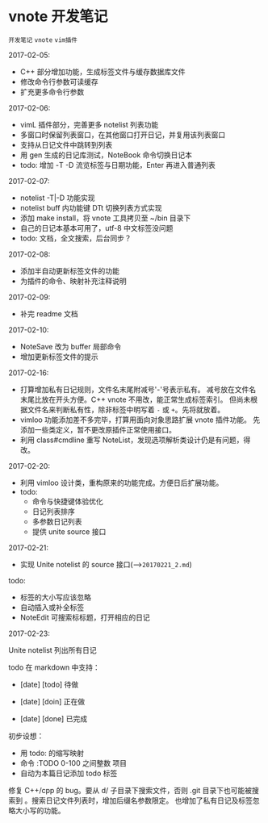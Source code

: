 # vnote 开发笔记
`开发笔记` `vnote`
`vim插件`

2017-02-05:

* C++ 部分增加功能，生成标签文件与缓存数据库文件
* 修改命令行参数可读缓存
* 扩充更多命令行参数

2017-02-06:

* vimL 插件部分，完善更多 notelist 列表功能
* 多窗口时保留列表窗口，在其他窗口打开日记，并复用该列表窗口
* 支持从日记文件中跳转到列表
* 用 gen 生成的日记库测试，NoteBook 命令切换日记本
* todo: 增加 -T -D 流览标签与日期功能，Enter 再进入普通列表

2017-02-07:

* notelist -T|-D 功能实现
* notelist buff 内功能键 DTt 切换列表方式实现
* 添加 make install，将 vnote 工具拷贝至 ~/bin 目录下
* 自己的日记本基本可用了，utf-8 中文标签没问题
* todo: 文档，全文搜索，后台同步？

2017-02-08:

* 添加半自动更新标签文件的功能
* 为插件的命令、映射补充注释说明

2017-02-09:

* 补完 readme 文档

2017-02-10:

* NoteSave 改为 buffer 局部命令
* 增加更新标签文件的提示

2017-02-16:

* 打算增加私有日记规则，文件名末尾附减号'-'号表示私有。
  减号放在文件名末尾比放在开头方便。C++ vnote 不用改，能正常生成标签索引。
  但尚未根据文件名来判断私有性，除非标签中明写着 `-` 或 `+`。先将就放着。
* vimloo 功能添加差不多完毕，打算用面向对象思路扩展 vnote 插件功能。
  先添加一些类定义，暂不更改原插件正常使用接口。
* 利用 class#cmdline 重写 NoteList，发现选项解析类设计仍是有问题，得改。

2017-02-20:

* 利用 vimloo 设计类，重构原来的功能完成。方便日后扩展功能。
* todo:
  - 命令与快捷键体验优化
  - 日记列表排序
  - 多参数日记列表
  - 提供 unite source 接口

2017-02-21:

* 实现 Unite notelist 的 source 接口(-->`20170221_2.md`)

todo:

* 标签的大小写应该忽略
* 自动插入或补全标签
* NoteEdit 可搜索标标题，打开相应的日记

2017-02-23:

Unite notelist 列出所有日记

todo 在 markdown 中支持：

+ [date] [todo] 待做
* [date] [doin] 正在做
- [date] [done] 已完成

初步设想：

* 用 todo: 的缩写映射
* 命令 :TODO 0-100 之间整数 项目
* 自动为本篇日记添加 todo 标签

修复 C++/cpp 的 bug。要从 d/ 子目录下搜索文件，否则 .git 目录下也可能被搜索到
。搜索日记文件列表时，增加后缀名参数限定。
也增加了私有日记及标签忽略大小写的功能。
